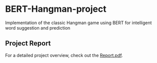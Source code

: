 # BERT-Hangman-project
Implementation of the classic Hangman game using BERT for intelligent word suggestion and prediction

## Project Report
For a detailed project overview, check out the [Report.pdf](./Report.pdf).
